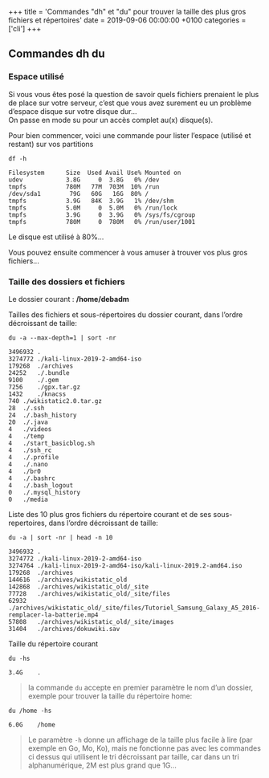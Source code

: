 +++
title = 'Commandes "dh" et "du" pour trouver la taille des plus gros fichiers et répertoires'
date = 2019-09-06 00:00:00 +0100
categories = ['cli']
+++
## Commandes dh du

### Espace utilisé

Si vous vous êtes posé la question de savoir quels fichiers prenaient le plus de place sur votre serveur, c’est que vous avez surement eu un problème d’espace disque sur votre disque dur...  
On passe en mode su pour un accès complet au(x) disque(s).  

Pour bien commencer, voici une commande pour lister l’espace (utilisé et restant) sur vos partitions 

    df -h

```
Filesystem      Size  Used Avail Use% Mounted on
udev            3.8G     0  3.8G   0% /dev
tmpfs           780M   77M  703M  10% /run
/dev/sda1        79G   60G   16G  80% /
tmpfs           3.9G   84K  3.9G   1% /dev/shm
tmpfs           5.0M     0  5.0M   0% /run/lock
tmpfs           3.9G     0  3.9G   0% /sys/fs/cgroup
tmpfs           780M     0  780M   0% /run/user/1001
```

Le disque est utilisé à 80%...

Vous pouvez ensuite commencer à vous amuser à trouver vos plus gros fichiers...


### Taille des dossiers et fichiers

Le dossier courant : **/home/debadm**

Tailles des fichiers et sous-répertoires du dossier courant, dans l’ordre décroissant de taille:

    du -a --max-depth=1 | sort -nr

```
3496932	.
3274772	./kali-linux-2019-2-amd64-iso
179268	./archives
24252	./.bundle
9100	./.gem
7256	./gpx.tar.gz
1432	./knacss
740	./wikistatic2.0.tar.gz
28	./.ssh
24	./.bash_history
20	./.java
4	./videos
4	./temp
4	./start_basicblog.sh
4	./ssh_rc
4	./.profile
4	./.nano
4	./br0
4	./.bashrc
4	./.bash_logout
0	./.mysql_history
0	./media
```


Liste des 10 plus gros fichiers du répertoire courant et de ses sous-repertoires, dans l’ordre décroissant de taille:

    du -a | sort -nr | head -n 10

```
3496932	.
3274772	./kali-linux-2019-2-amd64-iso
3274764	./kali-linux-2019-2-amd64-iso/kali-linux-2019.2-amd64.iso
179268	./archives
144616	./archives/wikistatic_old
142868	./archives/wikistatic_old/_site
77728	./archives/wikistatic_old/_site/files
62932	./archives/wikistatic_old/_site/files/Tutoriel_Samsung_Galaxy_A5_2016-remplacer-la-batterie.mp4
57808	./archives/wikistatic_old/_site/images
31404	./archives/dokuwiki.sav
```

Taille du répertoire courant

    du -hs

```
3.4G	.
```

>la commande `du` accepte en premier paramètre le nom d’un dossier, exemple pour trouver la taille du répertoire home:

    du /home -hs

```
6.0G	/home
```

>Le paramètre `-h` donne un affichage de la taille plus facile à lire (par exemple en Go, Mo, Ko), mais ne fonctionne pas avec les commandes ci dessus qui utilisent le tri décroissant par taille, car dans un tri alphanumérique, 2M est plus grand que 1G…
